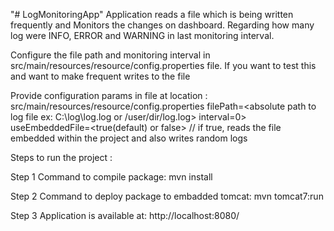 "# LogMonitoringApp" Application reads a file which is being written frequently and Monitors the changes on dashboard. Regarding how many log were INFO, ERROR and WARNING in last monitoring interval.

Configure the file path and monitoring interval in src/main/resources/resource/config.properties file. If you want to test this and want to make frequent writes to the file

Provide configuration params in file at location : src/main/resources/resource/config.properties
filePath=<absolute path to log file ex: C:\\log\\log.log   or /user/dir/log.log>
interval=<value>0>
useEmbeddedFile=<true(default) or false> // if true, reads the file embedded within the project and also writes random logs 
  
Steps to run the project :

Step 1
Command to compile package: mvn install 

Step 2
Command to deploy package to embadded tomcat: mvn tomcat7:run 

Step 3
Application is available at: http://localhost:8080/
